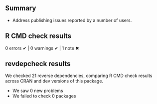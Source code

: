 ## Summary

* Address publishing issues reported by a number of users.

## R CMD check results

0 errors ✔ | 0 warnings ✔ | 1 note ✖

## revdepcheck results

We checked 21 reverse dependencies, comparing R CMD check results across CRAN and dev versions of this package.

 * We saw 0 new problems
 * We failed to check 0 packages

